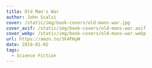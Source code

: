 ```yaml
---
title: Old Man's War
author: John Scalzi 
cover: /static/img/book-covers/old-mans-war.jpg
cover_avif: /static/img/book-covers/old-mans-war.avif
cover_webp: /static/img/book-covers/old-mans-war.webp
url: https://amzn.to/3k4FHyW
date: 2019-01-02
tags:
  - Science Fiction
---
```

